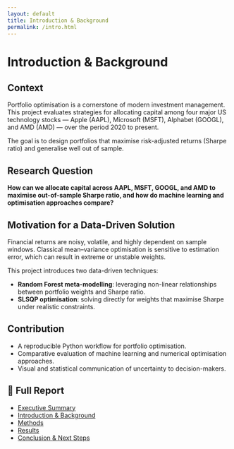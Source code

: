 ```yaml
---
layout: default
title: Introduction & Background
permalink: /intro.html
---
```


# Introduction & Background

## Context
Portfolio optimisation is a cornerstone of modern investment management. This project evaluates strategies for allocating capital among four major US technology stocks — Apple (AAPL), Microsoft (MSFT), Alphabet (GOOGL), and AMD (AMD) — over the period 2020 to present.  

The goal is to design portfolios that maximise risk-adjusted returns (Sharpe ratio) and generalise well out of sample.  

## Research Question
**How can we allocate capital across AAPL, MSFT, GOOGL, and AMD to maximise out-of-sample Sharpe ratio, and how do machine learning and optimisation approaches compare?**  

## Motivation for a Data-Driven Solution
Financial returns are noisy, volatile, and highly dependent on sample windows. Classical mean–variance optimisation is sensitive to estimation error, which can result in extreme or unstable weights.  

This project introduces two data-driven techniques:  
- **Random Forest meta-modelling**: leveraging non-linear relationships between portfolio weights and Sharpe ratio.  
- **SLSQP optimisation**: solving directly for weights that maximise Sharpe under realistic constraints.  

## Contribution
- A reproducible Python workflow for portfolio optimisation.  
- Comparative evaluation of machine learning and numerical optimisation approaches.  
- Visual and statistical communication of uncertainty to decision-makers.

## 📑 Full Report

- [Executive Summary](/index.md)  
- [Introduction & Background](/intro.md)  
- [Methods](/methods.md)  
- [Results](/results.md)  
- [Conclusion & Next Steps](/conclusion.md)
